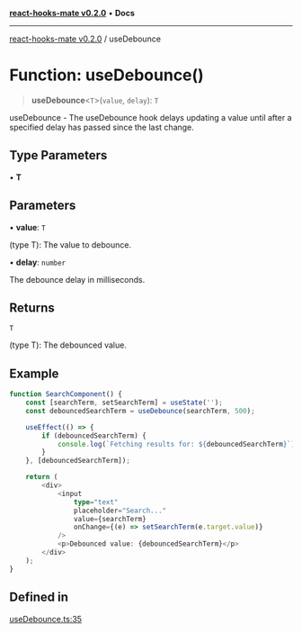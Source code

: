 [**react-hooks-mate v0.2.0**](../README.md) • **Docs**

***

[react-hooks-mate v0.2.0](../README.md) / useDebounce

# Function: useDebounce()

> **useDebounce**\<`T`\>(`value`, `delay`): `T`

useDebounce - The useDebounce hook delays updating a value until after a specified delay has passed since the last change.

## Type Parameters

• **T**

## Parameters

• **value**: `T`

(type T): The value to debounce.

• **delay**: `number`

The debounce delay in milliseconds.

## Returns

`T`

(type T): The debounced value.

## Example

```ts
function SearchComponent() {
    const [searchTerm, setSearchTerm] = useState('');
    const debouncedSearchTerm = useDebounce(searchTerm, 500);

    useEffect(() => {
        if (debouncedSearchTerm) {
            console.log(`Fetching results for: ${debouncedSearchTerm}`);
        }
    }, [debouncedSearchTerm]);

    return (
        <div>
            <input
                type="text"
                placeholder="Search..."
                value={searchTerm}
                onChange={(e) => setSearchTerm(e.target.value)}
            />
            <p>Debounced value: {debouncedSearchTerm}</p>
        </div>
    );
}
```

## Defined in

[useDebounce.ts:35](https://github.com/guestDI/hooks-mate/blob/7fcffaab145279ba879492f8d016e618100679c0/src/hooks/useDebounce.ts#L35)
